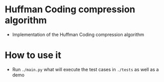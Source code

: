 # Huffman Coding compression algorithm

- Implementation of the Huffman Coding compression algorithm


# How to use it

- Run `./main.py` what will execute the test cases in `./tests` as well as a demo